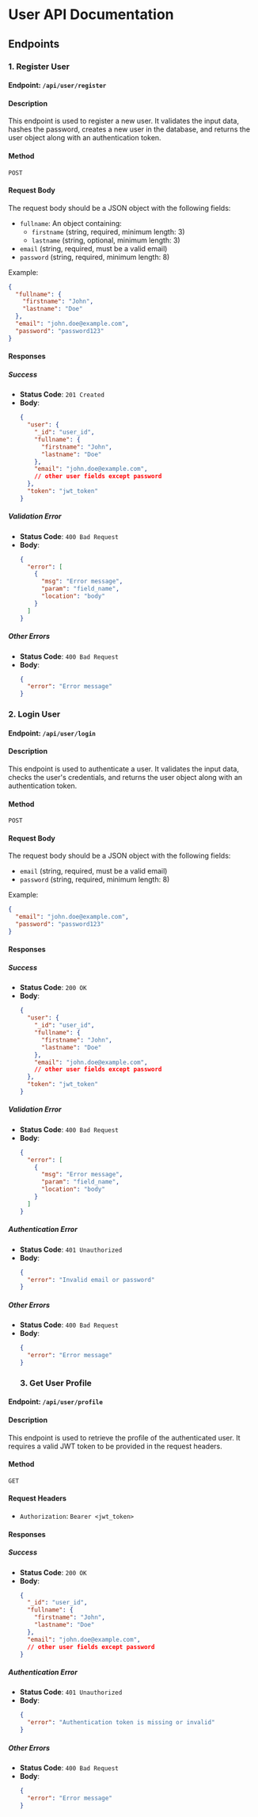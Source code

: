 # User API Documentation

## Endpoints

### 1. Register User

#### Endpoint: `/api/user/register`

#### Description
This endpoint is used to register a new user. It validates the input data, hashes the password, creates a new user in the database, and returns the user object along with an authentication token.

#### Method
`POST`

#### Request Body
The request body should be a JSON object with the following fields:

- `fullname`: An object containing:
  - `firstname` (string, required, minimum length: 3)
  - `lastname` (string, optional, minimum length: 3)
- `email` (string, required, must be a valid email)
- `password` (string, required, minimum length: 8)

Example:
```json
{
  "fullname": {
    "firstname": "John",
    "lastname": "Doe"
  },
  "email": "john.doe@example.com",
  "password": "password123"
}
```

#### Responses

##### Success
- **Status Code**: `201 Created`
- **Body**:
  ```json
  {
    "user": {
      "_id": "user_id",
      "fullname": {
        "firstname": "John",
        "lastname": "Doe"
      },
      "email": "john.doe@example.com",
      // other user fields except password
    },
    "token": "jwt_token"
  }
  ```

##### Validation Error
- **Status Code**: `400 Bad Request`
- **Body**:
  ```json
  {
    "error": [
      {
        "msg": "Error message",
        "param": "field_name",
        "location": "body"
      }
    ]
  }
  ```

##### Other Errors
- **Status Code**: `400 Bad Request`
- **Body**:
  ```json
  {
    "error": "Error message"
  }
  ```

### 2. Login User

#### Endpoint: `/api/user/login`

#### Description
This endpoint is used to authenticate a user. It validates the input data, checks the user's credentials, and returns the user object along with an authentication token.

#### Method
`POST`

#### Request Body
The request body should be a JSON object with the following fields:

- `email` (string, required, must be a valid email)
- `password` (string, required, minimum length: 8)

Example:
```json
{
  "email": "john.doe@example.com",
  "password": "password123"
}
```

#### Responses

##### Success
- **Status Code**: `200 OK`
- **Body**:
  ```json
  {
    "user": {
      "_id": "user_id",
      "fullname": {
        "firstname": "John",
        "lastname": "Doe"
      },
      "email": "john.doe@example.com",
      // other user fields except password
    },
    "token": "jwt_token"
  }
  ```

##### Validation Error
- **Status Code**: `400 Bad Request`
- **Body**:
  ```json
  {
    "error": [
      {
        "msg": "Error message",
        "param": "field_name",
        "location": "body"
      }
    ]
  }
  ```

##### Authentication Error
- **Status Code**: `401 Unauthorized`
- **Body**:
  ```json
  {
    "error": "Invalid email or password"
  }
  ```

##### Other Errors
- **Status Code**: `400 Bad Request`
- **Body**:
  ```json
  {
    "error": "Error message"
  }
  ```
  ### 3. Get User Profile

#### Endpoint: `/api/user/profile`

#### Description
This endpoint is used to retrieve the profile of the authenticated user. It requires a valid JWT token to be provided in the request headers.

#### Method
`GET`

#### Request Headers
- `Authorization`: `Bearer <jwt_token>`

#### Responses

##### Success
- **Status Code**: `200 OK`
- **Body**:
  ```json
  {
    "_id": "user_id",
    "fullname": {
      "firstname": "John",
      "lastname": "Doe"
    },
    "email": "john.doe@example.com",
    // other user fields except password
  }
  ```

##### Authentication Error
- **Status Code**: `401 Unauthorized`
- **Body**:
  ```json
  {
    "error": "Authentication token is missing or invalid"
  }
  ```

##### Other Errors
- **Status Code**: `400 Bad Request`
- **Body**:
  ```json
  {
    "error": "Error message"
  }
  ```